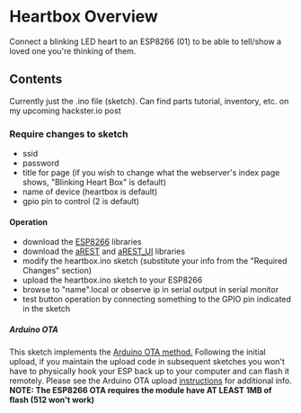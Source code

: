 # Heartbox Overview
Connect a blinking LED heart to an ESP8266 (01) to be able to tell/show a loved one you're thinking of them.

## Contents
Currently just the .ino file (sketch). Can find parts tutorial, inventory, etc. on my upcoming hackster.io post 

### Require changes to sketch
-  ssid
-  password
-  title for page (if you wish to change what the webserver's index page shows, "Blinking Heart Box" is default)
-  name of device (heartbox is default)
-  gpio pin to control (2 is default)

#### Operation
-  download the [ESP8266](https://github.com/esp8266/Arduino) libraries
-  download the [aREST](https://github.com/marcoschwartz/aREST) and [aREST_UI](https://github.com/marcoschwartz/aREST_UI) libraries
-  modify the heartbox.ino sketch (substitute your info from the "Required Changes" section)
-  upload the heartbox.ino sketch to your ESP8266
-  browse to "name".local or observe ip in serial output in serial monitor
-  test button operation by connecting something to the GPIO pin indicated in the sketch

##### Arduino OTA
This sketch implements the [Arduino OTA method.](https://github.com/esp8266/Arduino/blob/master/doc/ota_updates/readme.md) Following the initial upload, if you maintain the upload code in subsequent sketches you won't have to physically hook your ESP back up to your computer and can flash it remotely. Please see the Arduino OTA upload [instructions](https://github.com/esp8266/Arduino/blob/master/doc/ota_updates/readme.md#arduino-ide) for additional info. **NOTE: The ESP8266 OTA requires the module have AT LEAST 1MB of flash (512 won't work)**
